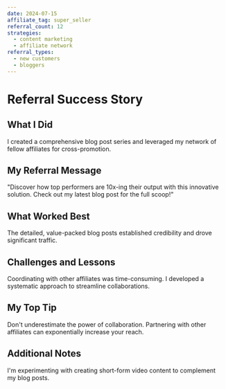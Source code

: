 ```yaml
---
date: 2024-07-15
affiliate_tag: super_seller
referral_count: 12
strategies:
  - content marketing
  - affiliate network
referral_types:
  - new customers
  - bloggers
---
```

# Referral Success Story
## What I Did
I created a comprehensive blog post series and leveraged my network of fellow affiliates for cross-promotion.
## My Referral Message
"Discover how top performers are 10x-ing their output with this innovative solution. Check out my latest blog post for the full scoop!"
## What Worked Best
The detailed, value-packed blog posts established credibility and drove significant traffic.
## Challenges and Lessons
Coordinating with other affiliates was time-consuming. I developed a systematic approach to streamline collaborations.
## My Top Tip
Don't underestimate the power of collaboration. Partnering with other affiliates can exponentially increase your reach.
## Additional Notes
I'm experimenting with creating short-form video content to complement my blog posts.
